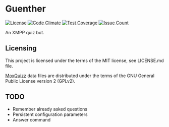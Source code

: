# Guenther
[![License](http://img.shields.io/badge/license-MIT-blue.svg)](https://github.com/foobar0815/guenther/blob/master/LICENSE.md)
[![Code Climate](https://codeclimate.com/github/foobar0815/guenther/badges/gpa.svg)](https://codeclimate.com/github/foobar0815/guenther) [![Test Coverage](https://codeclimate.com/github/foobar0815/guenther/badges/coverage.svg)](https://codeclimate.com/github/foobar0815/guenther/coverage) [![Issue Count](https://codeclimate.com/github/foobar0815/guenther/badges/issue_count.svg)](https://codeclimate.com/github/foobar0815/guenther)

An XMPP quiz bot.

## Licensing

This project is licensed under the terms of the MIT license, see LICENSE.md
file.

[MoxQuizz](http://moxquizz.de) data files are distributed under the terms of the
GNU General Public License version 2 (GPLv2).

## TODO

* Remember already asked questions
* Persistent configuration parameters
* Answer command
